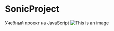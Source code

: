 # SonicProject
Учебный проект на JavaScript
![This is an image](https://upload.wikimedia.org/wikipedia/commons/6/66/Sonic_the_Hedgehog_2020.svg)
